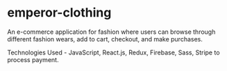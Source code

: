 # emperor-clothing

An e-commerce application for fashion where users can browse through different fashion wears, add to cart, checkout, and make purchases.

Technologies Used - JavaScript, React.js, Redux, Firebase, Sass, Stripe to process payment.
